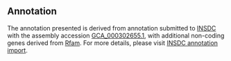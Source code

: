 

Annotation
----------

The annotation presented is derived from annotation submitted to
[INSDC](http://www.insdc.org) with the assembly accession
[GCA\_000302655.1](http://www.ebi.ac.uk/ena/data/view/GCA_000302655.1),
with additional non-coding genes derived from
[Rfam](http://rfam.xfam.org/). For more details, please visit [INSDC
annotation
import](http://ensemblgenomes.org/info/data/insdc_annotation).
